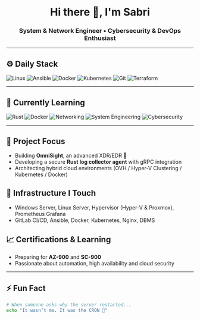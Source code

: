 <h1 align="center">Hi there 👋, I'm Sabri</h1>
<h3 align="center"> System & Network Engineer • Cybersecurity & DevOps Enthusiast</h3>

---
## ⚙️ Daily Stack
![Linux](https://img.shields.io/badge/-Linux-FCC624?style=flat&logo=linux&logoColor=black)
![Ansible](https://img.shields.io/badge/-Ansible-EE0000?style=flat&logo=ansible)
![Docker](https://img.shields.io/badge/-Docker-2496ED?style=flat&logo=docker&logoColor=white)
![Kubernetes](https://img.shields.io/badge/-Kubernetes-326CE5?style=flat&logo=kubernetes&logoColor=white)
![Git](https://img.shields.io/badge/-Git-F05032?style=flat&logo=git&logoColor=white)
![Terraform](https://img.shields.io/badge/-Terraform-623CE4?style=flat&logo=terraform&logoColor=white)

---

## 🧠 Currently Learning
![Rust](https://img.shields.io/badge/-Rust-000000?style=flat&logo=rust&logoColor=white)
![Docker](https://img.shields.io/badge/-Docker-2496ED?style=flat&logo=docker&logoColor=white)
![Networking](https://img.shields.io/badge/-Networking-0A66C2?style=flat&logo=gnometerminal&logoColor=white)
![System Engineering](https://img.shields.io/badge/-System%20Engineering-444444?style=flat&logo=linux&logoColor=white)
![Cybersecurity](https://img.shields.io/badge/-Cybersecurity-0F1117?style=flat&logo=hackthebox&logoColor=green)

---

## 🚨 Project Focus
- Building **OmniSight**, an advanced XDR/EDR 🔐
- Developing a secure **Rust log collector agent** with gRPC integration
- Architecting hybrid cloud environments (OVH / Hyper-V Clustering / Kubernetes / Docker)

## 🧰 Infrastructure I Touch
- Windows Server, Linux Server, Hypervisor (Hyper-V & Proxmox), Prometheus Grafana
- GitLab CI/CD, Ansible, Docker, Kubernetes, Nginx, DBMS

## 📈 Certifications & Learning
- Preparing for **AZ-900** and **SC-900**
- Passionate about automation, high availability and cloud security

---

## ⚡ Fun Fact

```bash
# When someone asks why the server restarted...
echo "It wasn’t me. It was the CRON 👀"
